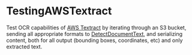 # TestingAWSTextract
Test OCR capabilities of [AWS Textract](https://aws.amazon.com/textract/) by iterating through an S3 bucket, sending all appropriate formats to [DetectDocumentText](https://docs.aws.amazon.com/textract/latest/dg/API_DetectDocumentText.html), and serializing content, both for all output (bounding boxes, coordinates, etc) and only extracted text.
